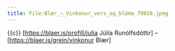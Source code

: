 ```yaml
---
title: File:Blær_–_Vinkonur_vors_og_blóma_79010.jpeg
---
```


{{c}} [https://blaer.is/profill/julia Júlía Runólfsdóttir] – [https://blaer.is/grein/vinkonur Blær]
